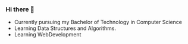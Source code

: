 ### Hi there 👋

- Currently pursuing my Bachelor of Technology in Computer Science
- Learning Data Structures and Algorithms.
- Learning WebDevelopment
